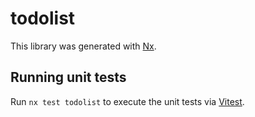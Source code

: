 # todolist

This library was generated with [Nx](https://nx.dev).

## Running unit tests

Run `nx test todolist` to execute the unit tests via [Vitest](https://vitest.dev/).
